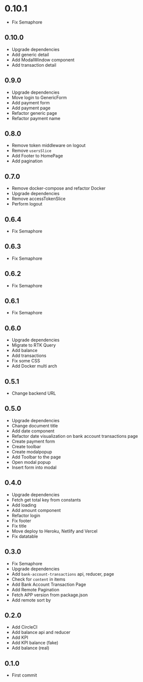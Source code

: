 # 0.10.1
+ Fix Semaphore

## 0.10.0
+ Upgrade dependencies
+ Add generic detail
+ Add ModalWindow component
+ Add transaction detail

## 0.9.0
+ Upgrade dependencies
+ Move login to GenericForm
+ Add payment form
+ Add payment page
+ Refactor generic page
+ Refactor payment name

## 0.8.0
+ Remove token middleware on logout
+ Remove `usersSlice`
+ Add Footer to HomePage
+ Add pagination

## 0.7.0
+ Remove docker-compose and refactor Docker
+ Upgrade dependencies
+ Remove accessTokenSlice
+ Perform logout

## 0.6.4
+ Fix Semaphore

## 0.6.3
+ Fix Semaphore

## 0.6.2
+ Fix Semaphore

## 0.6.1
+ Fix Semaphore

## 0.6.0
+ Upgrade dependencies
+ Migrate to RTK Query
+ Add balance
+ Add transactions
+ Fix some CSS
+ Add Docker multi arch

## 0.5.1
+ Change backend URL

## 0.5.0
+ Upgrade dependencies
+ Change document title
+ Add date component
+ Refactor date visualization on bank account transactions page
+ Create payment form
+ Create toolbar
+ Create modalpopup
+ Add Toolbar to the page
+ Open modal popup
+ Insert form into modal

## 0.4.0
+ Upgrade dependencies
+ Fetch get total key from constants
+ Add loading
+ Add amount component
+ Refactor login
+ Fix footer
+ Fix title
+ Move deploy to Heroku, Netlify and Vercel
+ Fix datatable

## 0.3.0
+ Fix Semaphore
+ Upgrade dependencies
+ Add `bank-account-transactions` api, reducer, page
+ Check for `content` in items
+ Add Bank Account Transaction Page
+ Add Remote Pagination
+ Fetch APP version from package.json
+ Add remote sort by

## 0.2.0
+ Add CircleCI
+ Add balance api and reducer
+ Add KPI
+ Add KPI balance (fake)
+ Add balance (real)

## 0.1.0
+ First commit